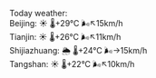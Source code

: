 Today weather:  
Beijing: ☀️   🌡️+29°C 🌬️↖15km/h  
Tianjin: ☀️   🌡️+26°C 🌬️↖11km/h  
Shijiazhuang: 🌦   🌡️+24°C 🌬️→15km/h  
Tangshan: ☀️   🌡️+22°C 🌬️↖10km/h  
